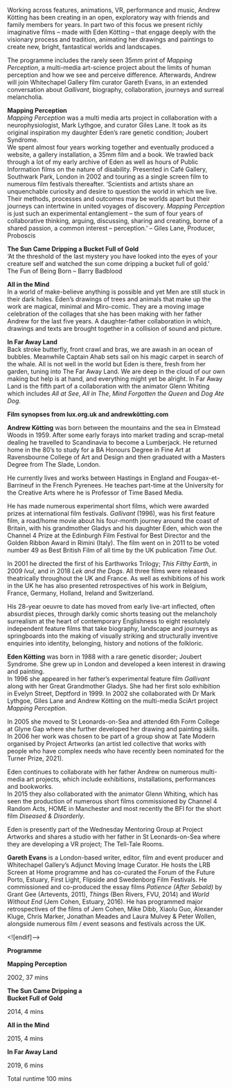 

Working across features, animations, VR, performance and music, Andrew Kötting has been creating in an open, exploratory way with friends and family members for years. In part two of this focus we present richly imaginative films – made with Eden Kötting – that engage deeply with the visionary process and tradition, animating her drawings and paintings to create new, bright, fantastical worlds and landscapes.

The programme includes the rarely seen 35mm print of _Mapping Perception_, a multi-media art-science project about the limits of human perception and how we see and perceive difference. Afterwards, Andrew will join Whitechapel Gallery film curator Gareth Evans, in an extended conversation about _Gallivant_, biography, collaboration, journeys and surreal melancholia.

**Mapping Perception**  
_Mapping Perception_ was a multi media arts project in collaboration with a neurophysiologist, Mark Lythgoe, and curator Giles Lane. It took as its original inspiration my daughter Eden’s rare genetic condition; Joubert Syndrome.  
We spent almost four years working together and eventually produced a website, a gallery installation, a 35mm film and a book. We trawled back through a lot of my early archive of Eden as well as hours of Public Information films on the nature of disability. Presented in Café Gallery, Southwark Park, London in 2002 and touring as a single screen film to numerous film festivals thereafter.  ‘Scientists and artists share an unquenchable curiosity and desire to question the world in which we live. Their methods, processes and outcomes may be worlds apart but their journeys can intertwine in united voyages of discovery. _Mapping Perception_ is just such an experimental entanglement – the sum of four years of collaborative thinking, arguing, discussing, sharing and creating, borne of a shared passion, a common interest – perception.’ – Giles Lane, Producer, Proboscis

**The Sun Came Dripping a Bucket Full of Gold**  
‘At the threshold of the last mystery you have looked into the eyes of your creature self and watched the sun come dripping a bucket full of gold.’  
The Fun of Being Born – Barry Badblood

**All in the Mind**  
In a world of make-believe anything is possible and yet Men are still stuck in their dark holes. Eden’s drawings of trees and animals that make up the work are magical, minimal and Miro-comic. They are a moving image celebration of the collages that she has been making with her father Andrew for the last five years.  A daughter-father collaboration in which, drawings and texts are brought together in a collision of sound and picture.

**In Far Away Land**  
Back stroke butterfly, front crawl and bras, we are awash in an ocean of bubbles. Meanwhile Captain Ahab sets sail on his magic carpet in search of the whale.  All is not well in the world but Eden is there, fresh from her garden, tuning into  The Far Away Land. We are deep in the cloud of our own making but help is at hand, and everything might yet be alright. In Far Away Land is the fifth part of a collaboration with the animator Glenn Whiting which includes _All at See_, _All in The_, _Mind Forgotten the Queen_ and _Dog Ate Dog_.

**Film synopses from lux.org.uk and andrewkötting.com**

**Andrew Kötting** was born between the mountains and the sea in Elmstead Woods in 1959. After some early forays into market trading and scrap-metal dealing he travelled to Scandinavia to become a Lumberjack. He returned home in the 80’s to study for a BA Honours Degree in Fine Art at Ravensbourne College of Art and Design and then graduated with a Masters Degree from The Slade, London.

He currently lives and works between Hastings in England and Fougax-et-Barrineuf in the French Pyrenees. He teaches part-time at the University for the Creative Arts where he is Professor of Time Based Media.

He has made numerous experimental short films, which were awarded prizes at international film festivals. _Gallivant_ (1996), was his first feature film, a road/home movie about his four-month journey around the coast of Britain, with his grandmother Gladys and his daughter Eden, which won the Channel 4 Prize at the Edinburgh Film Festival for Best Director and the Golden Ribbon Award in Rimini (Italy). The film went on in 2011 to be voted number 49 as Best British Film of all time by the UK publication _Time Out_.

In 2001 he directed the first of his Earthworks Trilogy; _This Filthy Earth_, in 2009 _Ivul_, and in 2018 _Lek and the Dogs_. All three films were released theatrically throughout the UK and France. As well as exhibitions of his work in the UK he has also presented retrospectives of his work in Belgium, France, Germany, Holland, Ireland and Switzerland.

His 28-year oeuvre to date has moved from early live-art inflected, often absurdist pieces, through darkly comic shorts teasing out the melancholy surrealism at the heart of contemporary Englishness to eight resolutely independent feature films that take biography, landscape and journeys as springboards into the making of visually striking and structurally inventive enquiries into identity, belonging, history and notions of the folkloric.

**Eden Kötting** was born in 1988 with a rare genetic disorder; Joubert Syndrome. She grew up in London and developed a keen interest in drawing and painting.  
In 1996 she appeared in her father’s experimental feature film _Gallivant_ along with her Great Grandmother Gladys. She had her first solo exhibition in Evelyn Street, Deptford in 1999. In 2002 she collaborated with Dr Mark Lythgoe, Giles Lane and Andrew Kötting on the multi-media SciArt project _Mapping Perception_.

In 2005 she moved to St Leonards-on-Sea and attended 6th Form College at Glyne Gap where she further developed her drawing and painting skills. In 2006 her work was chosen to be part of a group show at Tate Modern organised by Project Artworks (an artist led collective that works with people who have complex needs who have recently been nominated for the Turner Prize, 2021).

Eden continues to collaborate with her father Andrew on numerous multi-media art projects, which include exhibitions, installations, performances and bookworks.  
In 2015 they also collaborated with the animator Glenn Whiting, which has seen the production of numerous short films commissioned by Channel 4 Random Acts, HOME in Manchester and most recently the BFI for the short film _Diseased & Disorderly_.

Eden is presently part of the Wednesday Mentoring Group at Project Artworks and shares a studio with her father in St Leonards-on-Sea where they are developing a VR project; The Tell-Tale Rooms.

**Gareth Evans** is a London-based writer, editor, film and event producer and Whitechapel Gallery’s Adjunct Moving Image Curator. He hosts the LRB Screen at Home programme and has co-curated the Forum of the Future Porto, Estuary, First Light, Flipside and Swedenborg Film Festivals. He commissioned and co-produced the essay films _Patience (After Sebald)_ by Grant Gee (Artevents, 2011), _Things_ (Ben Rivers, FVU, 2014) and _World Without End_ (Jem Cohen, Estuary, 2016). He has programmed major retrospectives of the films of Jem Cohen, Mike Dibb, Xiaolu Guo, Alexander Kluge, Chris Marker, Jonathan Meades and Laura Mulvey & Peter Wollen, alongside numerous film / event seasons and festivals across the UK.

<![endif]-->

**Programme**

**Mapping Perception**

2002, 37 mins

**The Sun Came Dripping a  
Bucket Full of Gold**

2014, 4 mins

**All in the Mind**

2015, 4 mins

**In Far Away Land**

2019, 6 mins

Total runtime 100 mins
<!--stackedit_data:
eyJoaXN0b3J5IjpbNzk1MzExMTk3XX0=
-->